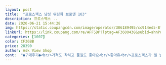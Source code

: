 ```yaml
---
layout: post 
title:  "프로스펙스 남성 워킹화 브로맨 103" 
description: 프로스펙스 ..
date: 2020-06-21 15:44:28 
img: https://static.coupangcdn.com/image/operator/306189495/cc914ed5-8f1c-1d85-ffa5-40bb5273d0da.jpg 
linkUrl: https://link.coupang.com/re/AFFSDP?lptag=AF3600438&subid=ahnPublicAsk&pageKey=100216161&itemId=306189495&vendorItemId=3755081673&traceid=V0-113-64ca4b147e07fc6d 
categories: [1007] 
color: CF36BB 
price: 28390 
author: Ask View Shop 
cont:  "●구매후기●<br/>가격도 착하고 품질도 좋아요<br/>좋아유<br/>프로스펙스가 젤 발 편해요.<br/> 에어조던 5개 있음.<br/><br/>" 
---
```

